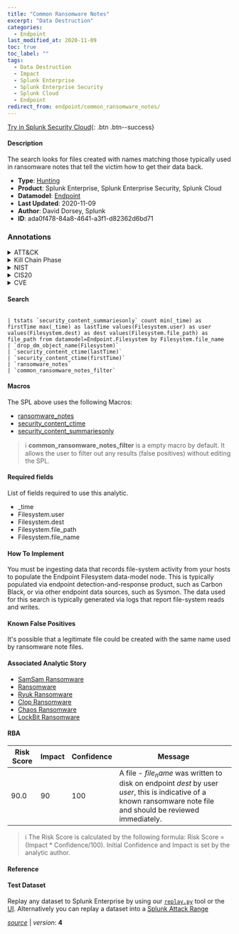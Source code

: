 ```yaml
---
title: "Common Ransomware Notes"
excerpt: "Data Destruction"
categories:
  - Endpoint
last_modified_at: 2020-11-09
toc: true
toc_label: ""
tags:
  - Data Destruction
  - Impact
  - Splunk Enterprise
  - Splunk Enterprise Security
  - Splunk Cloud
  - Endpoint
redirect_from: endpoint/common_ransomware_notes/
---
```




[Try in Splunk Security Cloud](https://www.splunk.com/en_us/cyber-security.html){: .btn .btn--success}

#### Description

The search looks for files created with names matching those typically used in ransomware notes that tell the victim how to get their data back.

- **Type**: [Hunting](https://github.com/splunk/security_content/wiki/Detection-Analytic-Types)
- **Product**: Splunk Enterprise, Splunk Enterprise Security, Splunk Cloud
- **Datamodel**: [Endpoint](https://docs.splunk.com/Documentation/CIM/latest/User/Endpoint)
- **Last Updated**: 2020-11-09
- **Author**: David Dorsey, Splunk
- **ID**: ada0f478-84a8-4641-a3f1-d82362d6bd71

### Annotations
<details>
  <summary>ATT&CK</summary>

<div markdown="1">

#### [ATT&CK](https://attack.mitre.org/)

| ID          | Technique   | Tactic         |
| ----------- | ----------- |--------------- |
| [T1485](https://attack.mitre.org/techniques/T1485/) | Data Destruction | Impact |

</div>
</details>


<details>
  <summary>Kill Chain Phase</summary>

<div markdown="1">

* Actions On Objectives


</div>
</details>


<details>
  <summary>NIST</summary>

<div markdown="1">

* DE.AE



</div>
</details>

<details>
  <summary>CIS20</summary>

<div markdown="1">

* CIS 10



</div>
</details>

<details>
  <summary>CVE</summary>

<div markdown="1">


</div>
</details>


#### Search

```

| tstats `security_content_summariesonly` count min(_time) as firstTime max(_time) as lastTime values(Filesystem.user) as user values(Filesystem.dest) as dest values(Filesystem.file_path) as file_path from datamodel=Endpoint.Filesystem by Filesystem.file_name 
| `drop_dm_object_name(Filesystem)` 
| `security_content_ctime(lastTime)` 
| `security_content_ctime(firstTime)` 
| `ransomware_notes` 
| `common_ransomware_notes_filter`
```

#### Macros
The SPL above uses the following Macros:
* [ransomware_notes](https://github.com/splunk/security_content/blob/develop/macros/ransomware_notes.yml)
* [security_content_ctime](https://github.com/splunk/security_content/blob/develop/macros/security_content_ctime.yml)
* [security_content_summariesonly](https://github.com/splunk/security_content/blob/develop/macros/security_content_summariesonly.yml)

> :information_source:
> **common_ransomware_notes_filter** is a empty macro by default. It allows the user to filter out any results (false positives) without editing the SPL.



#### Required fields
List of fields required to use this analytic.
* _time
* Filesystem.user
* Filesystem.dest
* Filesystem.file_path
* Filesystem.file_name



#### How To Implement
You must be ingesting data that records file-system activity from your hosts to populate the Endpoint Filesystem data-model node. This is typically populated via endpoint detection-and-response product, such as Carbon Black, or via other endpoint data sources, such as Sysmon. The data used for this search is typically generated via logs that report file-system reads and writes.
#### Known False Positives
It&#39;s possible that a legitimate file could be created with the same name used by ransomware note files.

#### Associated Analytic Story
* [SamSam Ransomware](/stories/samsam_ransomware)
* [Ransomware](/stories/ransomware)
* [Ryuk Ransomware](/stories/ryuk_ransomware)
* [Clop Ransomware](/stories/clop_ransomware)
* [Chaos Ransomware](/stories/chaos_ransomware)
* [LockBit Ransomware](/stories/lockbit_ransomware)




#### RBA

| Risk Score  | Impact      | Confidence   | Message      |
| ----------- | ----------- |--------------|--------------|
| 90.0 | 90 | 100 | A file - $file_name$ was written to disk on endpoint $dest$ by user $user$, this is indicative of a known ransomware note file and should be reviewed immediately. |


> :information_source:
> The Risk Score is calculated by the following formula: Risk Score = (Impact * Confidence/100). Initial Confidence and Impact is set by the analytic author.


#### Reference


#### Test Dataset
Replay any dataset to Splunk Enterprise by using our [`replay.py`](https://github.com/splunk/attack_data#using-replaypy) tool or the [UI](https://github.com/splunk/attack_data#using-ui).
Alternatively you can replay a dataset into a [Splunk Attack Range](https://github.com/splunk/attack_range#replay-dumps-into-attack-range-splunk-server)




[*source*](https://github.com/splunk/security_content/tree/develop/detections/endpoint/common_ransomware_notes.yml) \| *version*: **4**